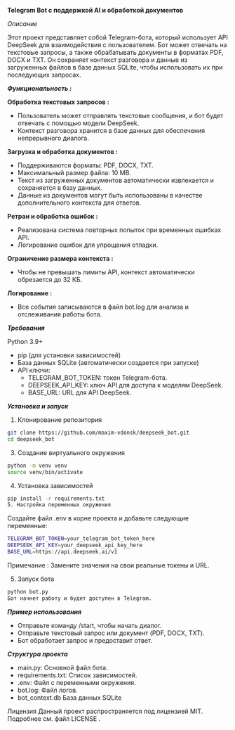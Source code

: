 **Telegram Bot с поддержкой AI и обработкой документов**

*Описание*

Этот проект представляет собой Telegram-бота, который использует API DeepSeek для взаимодействия с пользователем. 
Бот может отвечать на текстовые запросы, а также обрабатывать документы в форматах PDF, DOCX и TXT. 
Он сохраняет контекст разговора и данные из загруженных файлов в базе данных SQLite, чтобы использовать их при последующих запросах.

***Функциональность :***

**Обработка текстовых запросов :**

- Пользователь может отправлять текстовые сообщения, и бот будет отвечать с помощью модели DeepSeek.
- Контекст разговора хранится в базе данных для обеспечения непрерывного диалога.

**Загрузка и обработка документов :**
  
- Поддерживаются форматы: PDF, DOCX, TXT.
- Максимальный размер файла: 10 MB.
- Текст из загруженных документов автоматически извлекается и сохраняется в базу данных.
- Данные из документов могут быть использованы в качестве дополнительного контекста для ответов.
  
**Ретраи и обработка ошибок :**

- Реализована система повторных попыток при временных ошибках API.
- Логирование ошибок для упрощения отладки.
  
**Ограничение размера контекста :**

- Чтобы не превышать лимиты API, контекст автоматически обрезается до 32 КБ.

**Логирование :**

- Все события записываются в файл bot.log для анализа и отслеживания работы бота.
  
***Требования***

Python 3.9+
- pip (для установки зависимостей)
- База данных SQLite (автоматически создается при запуске)
- API ключи:
  - TELEGRAM_BOT_TOKEN: токен Telegram-бота.
  - DEEPSEEK_API_KEY: ключ API для доступа к моделям DeepSeek.
  - BASE_URL: URL для API DeepSeek.
    
***Установка и запуск***

1. Клонирование репозитория
   
```bash
git clone https://github.com/maxim-vdonsk/deepseek_bot.git
cd deepseek_bot
```
3. Создание виртуального окружения

```bash
python -m venv venv
source venv/bin/activate
```

4. Установка зависимостей

```bash
pip install -r requirements.txt
5. Настройка переменных окружения
```
Создайте файл .env в корне проекта и добавьте следующие переменные:

```bash
TELEGRAM_BOT_TOKEN=your_telegram_bot_token_here
DEEPSEEK_API_KEY=your_deepseek_api_key_here
BASE_URL=https://api.deepseek.ai/v1
```
Примечание : Замените значения на свои реальные токены и URL. 

5. Запуск бота

```bash
python bot.py
Бот начнет работу и будет доступен в Telegram.
```
***Пример использования*** 

- Отправьте команду /start, чтобы начать диалог.
- Отправьте текстовый запрос или документ (PDF, DOCX, TXT).
- Бот обработает запрос и предоставит ответ.
  
***Структура проекта***
  
- main.py: Основной файл бота.
- requirements.txt: Список зависимостей.
- .env: Файл с переменными окружения.
- bot.log: Файл логов.
- bot_context.db База данных SQLite
  

Лицензия
Данный проект распространяется под лицензией MIT. Подробнее см. файл LICENSE .
